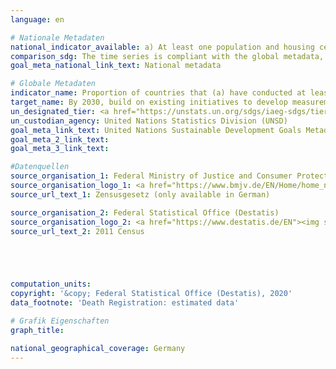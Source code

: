 ```yaml
---
language: en

# Nationale Metadaten
national_indicator_available: a) At least one population and housing census in the last 10 years conducted <br> b) Birth registration <br> c) Death registration
comparison_sdg: The time series is compliant with the global metadata, but it refers to Germany and not all UN-member countries.
goal_meta_national_link_text: National metadata

# Globale Metadaten
indicator_name: Proportion of countries that (a) have conducted at least one population and housing census in the last 10 years; and (b) have achieved 100 per cent birth registration and 80 per cent death registration
target_name: By 2030, build on existing initiatives to develop measurements of progress on sustainable development that complement gross domestic product, and support statistical capacity-building in developing countries
un_designated_tier: <a href="https://unstats.un.org/sdgs/iaeg-sdgs/tier-classification/" title="Click here for more information on the UN tier classification.">Tier I</a>
un_custodian_agency: United Nations Statistics Division (UNSD)
goal_meta_link_text: United Nations Sustainable Development Goals Metadata
goal_meta_2_link_text: 
goal_meta_3_link_text: 

#Datenquellen
source_organisation_1: Federal Ministry of Justice and Consumer Protection (BMJV)
source_organisation_logo_1: <a href="https://www.bmjv.de/EN/Home/home_node.html"><img src="https://g205sdgs.github.io/sdg-indicators/public/OrgImgEn/bmjv.png" alt="Logo bmjv" style="height:60px; width:148px" /></a>
source_url_text_1: Zensusgesetz (only available in German)

source_organisation_2: Federal Statistical Office (Destatis)
source_organisation_logo_2: <a href="https://www.destatis.de/EN"><img src="https://g205sdgs.github.io/sdg-indicators/public/OrgImgEn/destatis.png" alt="Logo destatis" style="height:60px; width:148px" /></a>
source_url_text_2: 2011 Census





computation_units: 
copyright: '&copy; Federal Statistical Office (Destatis), 2020'
data_footnote: 'Death Registration: estimated data'

# Grafik Eigenschaften
graph_title: 

national_geographical_coverage: Germany
---
```


<span></span>